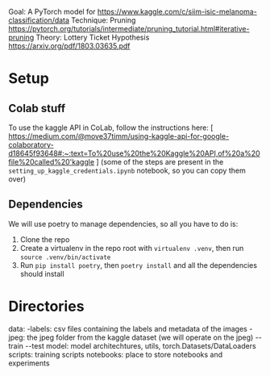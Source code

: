 Goal: A PyTorch model for https://www.kaggle.com/c/siim-isic-melanoma-classification/data
Technique: Pruning https://pytorch.org/tutorials/intermediate/pruning_tutorial.html#iterative-pruning
Theory: Lottery Ticket Hypothesis https://arxiv.org/pdf/1803.03635.pdf


# Setup
## Colab stuff
To use the kaggle API in CoLab, follow the instructions here: [ https://medium.com/@move37timm/using-kaggle-api-for-google-colaboratory-d18645f93648#:~:text=To%20use%20the%20Kaggle%20API,of%20a%20file%20called%20'kaggle ]
(some of the steps are present in the `setting_up_kaggle_credentials.ipynb` notebook, so you can copy them over)

## Dependencies
We will use poetry to manage dependencies, so all you have to do is:
1. Clone the repo
2. Create a virtualenv in the repo root with `virtualenv .venv`, then run `source .venv/bin/activate`
3. Run `pip install poetry`, then `poetry install` and all the dependencies should install

# Directories
data:
-labels: csv files containing the labels and metadata of the images
-jpeg: the jpeg folder from the kaggle dataset (we will operate on the jpeg)
--train
--test
model: model architechtures, utils, torch.Datasets/DataLoaders
scripts: training scripts
notebooks: place to store notebooks and experiments